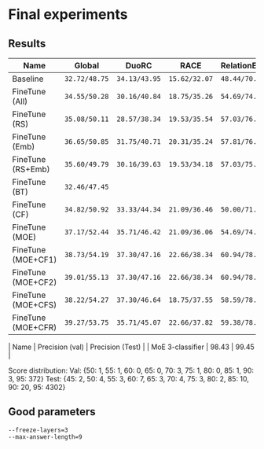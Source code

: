 # Final experiments

## Results

| Name              |     Global      |     DuoRC       |        RACE        | RelationExtraction |  Submission   |
| ----------------- | --------------- | --------------- | ------------------ |------------------- | ------------- |
| Baseline          |  `32.72/48.75`  |  `34.13/43.95`  |    `15.62/32.07`   |    `48.44/70.15`   |               |
| FineTune (All)    |  `34.55/50.28`  |  `30.16/40.84`  |    `18.75/35.26`   |    `54.69/74.60`   |               |
| FineTune (RS)     |  `35.08/50.11`  |  `28.57/38.34`  |    `19.53/35.54`   |    `57.03/76.27`   |               |
| FineTune (Emb)    |  `36.65/50.85`  |  `31.75/40.71`  |    `20.31/35.24`   |    `57.81/76.43`   |               |
| FineTune (RS+Emb) |  `35.60/49.79`  |  `30.16/39.63`  |    `19.53/34.18`   |    `57.03/75.40`   |               |
| FineTune (BT)     |  `32.46/47.45`  |                 |                    |                    |               |
| FineTune (CF)     |  `34.82/50.92`  |  `33.33/44.34`  |    `21.09/36.46`   |    `50.00/71.85`   |               |
| FineTune (MOE)    |  `37.17/52.44`  |  `35.71/46.42`  |    `21.09/36.06`   |    `54.69/74.76`   | `42.94/59.82` |
| FineTune (MOE+CF1)|  `38.73/54.19`  |  `37.30/47.16`  |    `22.66/38.34`   |    `60.94/78.64`   | `43.85/61.90` |
| FineTune (MOE+CF2)|  `39.01/55.13`  |  `37.30/47.16`  |    `22.66/38.34`   |    `60.94/78.64`   | `43.88/61.93` |
| FineTune (MOE+CFS)|  `38.22/54.27`  |  `37.30/46.64`  |    `18.75/37.55`   |    `58.59/78.53`   |               |
| FineTune (MOE+CFR)|  `39.27/53.75`  |  `35.71/45.07`  |    `22.66/37.82`   |    `59.38/78.24`   |               |

| Name              | Precision (val) | Precision (Test) |
| MoE 3-classifier  |     98.43       |      99.45       |

Score distribution:
Val: {50: 1, 55: 1, 60: 0, 65: 0, 70: 3, 75: 1, 80: 0, 85: 1, 90: 3, 95: 372}
Test: {45: 2, 50: 4, 55: 3, 60: 7, 65: 3, 70: 4, 75: 3, 80: 2, 85: 10, 90: 20, 95: 4302}


## Good parameters
```
--freeze-layers=3
--max-answer-length=9
```